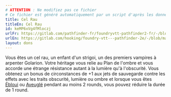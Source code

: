 ```yaml
---
# ATTENTION : Ne modifiez pas ce fichier
# Ce fichier est généré automatiquement par un script d'après les données du module Foundry VTT officiel et de sa traduction
title: Cel Rau
titleEn: Cel Rau
id: keMP6xVg4fMloczj
urlFr: https://gitlab.com/pathfinder-fr/foundryvtt-pathfinder2-fr/-/blob/master/data/feats/keMP6xVg4fMloczj.htm
urlEn: https://gitlab.com/hooking/foundry-vtt---pathfinder-2e/-/blob/master/packs/data/feats.db/cel-rau.json
layout: dons
---
```

Vous êtes un cel rau, un enfant d'un strigoi, un des premiers vampires à arpenter Golarion. Votre héritage vous relie au Plan de l'ombre et vous accorde une étrange résistance autant à la lumière qu'à l'obscurité. Vous obtenez un bonus de circonstances de +1 aux jets de sauvegarde contre les effets avec les traits obscurité, lumière ou ombre et lorsque vous êtes [Ébloui](../conditions/ébloui.md) ou [Aveuglé](../conditions/aveuglé.md) pendant au moins 2 rounds, vous pouvez réduire la durée de 1 round.
